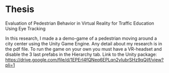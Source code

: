 # Thesis
Evaluation of  Pedestrian Behavior in Virtual Reality for Traffic Education Using Eye Tracking

In this research, I made a a demo-game of a pedestrian moving around a city center using the Unity Game Engine.
Any detail about my research is in the pdf file.
To run the game on your own you must have a VR-headset and disable the 3 last prefabs in the Hierarchy tab.
Link to the Unity package: https://drive.google.com/file/d/1EPErI4fQNeq6EPLqn2yIubrSHz9qQjlf/view?pli=1
